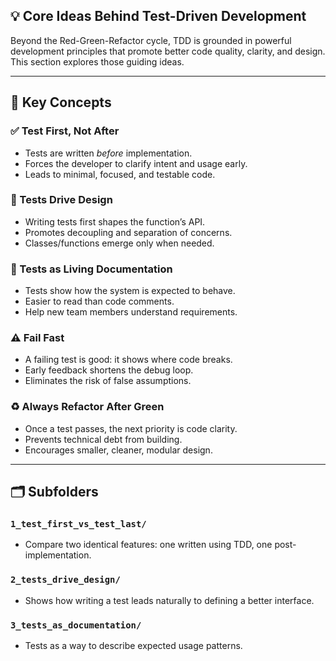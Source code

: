 ## 💡 Core Ideas Behind Test-Driven Development

Beyond the Red-Green-Refactor cycle, TDD is grounded in powerful development principles that promote better code quality, clarity, and design. This section explores those guiding ideas.

---

## 📌 Key Concepts

### ✅ Test First, Not After

- Tests are written _before_ implementation.
- Forces the developer to clarify intent and usage early.
- Leads to minimal, focused, and testable code.

### 🔧 Tests Drive Design

- Writing tests first shapes the function’s API.
- Promotes decoupling and separation of concerns.
- Classes/functions emerge only when needed.

### 📑 Tests as Living Documentation

- Tests show how the system is expected to behave.
- Easier to read than code comments.
- Help new team members understand requirements.

### ⚠️ Fail Fast

- A failing test is good: it shows where code breaks.
- Early feedback shortens the debug loop.
- Eliminates the risk of false assumptions.

### ♻️ Always Refactor After Green

- Once a test passes, the next priority is code clarity.
- Prevents technical debt from building.
- Encourages smaller, cleaner, modular design.

---

## 🗂 Subfolders

### `1_test_first_vs_test_last/`

- Compare two identical features: one written using TDD, one post-implementation.

### `2_tests_drive_design/`

- Shows how writing a test leads naturally to defining a better interface.

### `3_tests_as_documentation/`

- Tests as a way to describe expected usage patterns.

